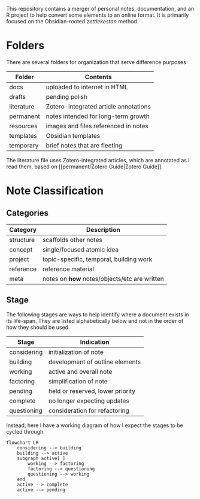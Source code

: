 This repository contains a merger of personal notes, documentation, and an R project to help convert some elements to an online format. It is primarily focused on the Obsidian-rooted *zettlekestan* method.

# Folders

There are several folders for organization that serve difference purposes

| Folder | Contents |
| - | --- |
| docs | uploaded to internet in HTML |
| drafts | pending polish |
| literature | Zotero-integrated article annotations |
| permanent | notes intended for long-term growth |
| resources | images and files referenced in notes |
| templates | Obsidian templates |
| temporary | brief notes that are fleeting |

The literature file uses Zotero-integrated articles, which are annotated as I read them, based on [[permanent/Zotero Guide|Zotero Guide]].

# Note Classification

## Categories

| Category | Description |
| - | --- |
| structure | scaffolds other notes |
| concept | single/focused atomic idea |
| project | topic-specific, temporal, building work |
| reference | reference material |
| meta | notes on **how** notes/objects/etc are written |

## Stage

The following stages are ways to help identify where a document exists in its life-span. They are listed alphabetically below and not in the order of how they should be used.

| Stage | Indication |
| - | --- |
| considering | initialization of note |
| building | development of outline elements |
| working | active and overall note |
| factoring | simplification of note |
| pending | held or reserved, lower priority |
| complete | no longer expecting updates |
| questioning | consideration for refactoring |


Instead, here I have a working diagram of how I expect the stages to be cycled through.

```mermaid
flowchart LR
	considering --> building
	building --> active
	subgraph active[ ]
		working --> factoring
		factoring --> questioning
		questioning --> working
	end
	active --> complete
	active --> pending
```